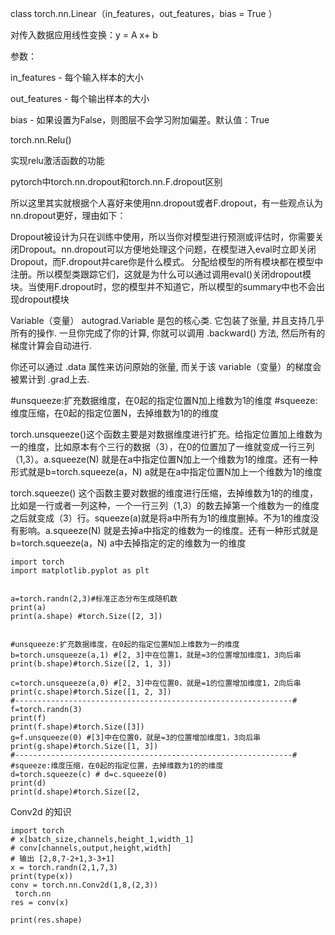 class torch.nn.Linear（in_features，out_features，bias = True ）

对传入数据应用线性变换：y = A x+ b

 
参数：

in_features - 每个输入样本的大小

out_features - 每个输出样本的大小

bias - 如果设置为False，则图层不会学习附加偏差。默认值：True

torch.nn.Relu()

实现relu激活函数的功能


pytorch中torch.nn.dropout和torch.nn.F.dropout区别

所以这里其实就根据个人喜好来使用nn.dropout或者F.dropout，有一些观点认为nn.dropout更好，理由如下：

Dropout被设计为只在训练中使用，所以当你对模型进行预测或评估时，你需要关闭Dropout。nn.dropout可以方便地处理这个问题，在模型进入eval时立即关闭Dropout，而F.dropout并care你是什么模式。
分配给模型的所有模块都在模型中注册。所以模型类跟踪它们，这就是为什么可以通过调用eval()关闭dropout模块。当使用F.dropout时，您的模型并不知道它，所以模型的summary中也不会出现dropout模块


Variable（变量）
autograd.Variable 是包的核心类. 它包装了张量, 并且支持几乎所有的操作. 一旦你完成了你的计算, 你就可以调用 .backward() 方法, 然后所有的梯度计算会自动进行.

你还可以通过 .data 属性来访问原始的张量, 而关于该 variable（变量）的梯度会被累计到 .grad上去.

#unsqueeze:扩充数据维度，在0起的指定位置N加上维数为1的维度
#squeeze:   维度压缩，在0起的指定位置N，去掉维数为1的的维度

torch.unsqueeze()这个函数主要是对数据维度进行扩充。给指定位置加上维数为一的维度，比如原本有个三行的数据（3），在0的位置加了一维就变成一行三列（1,3）。a.squeeze(N) 就是在a中指定位置N加上一个维数为1的维度。还有一种形式就是b=torch.squeeze(a，N) a就是在a中指定位置N加上一个维数为1的维度

torch.squeeze() 这个函数主要对数据的维度进行压缩，去掉维数为1的的维度，比如是一行或者一列这种，一个一行三列（1,3）的数去掉第一个维数为一的维度之后就变成（3）行。squeeze(a)就是将a中所有为1的维度删掉。不为1的维度没有影响。a.squeeze(N) 就是去掉a中指定的维数为一的维度。还有一种形式就是b=torch.squeeze(a，N) a中去掉指定的定的维数为一的维度
```
import torch
import matplotlib.pyplot as plt
 
 
a=torch.randn(2,3)#标准正态分布生成随机数
print(a)
print(a.shape) #torch.Size([2, 3])
 
 
#unsqueeze:扩充数据维度，在0起的指定位置N加上维数为一的维度
b=torch.unsqueeze(a,1) #[2, 3]中在位置1，就是=3的位置增加维度1，3向后串
print(b.shape)#torch.Size([2, 1, 3])
 
c=torch.unsqueeze(a,0) #[2, 3]中在位置0，就是=1的位置增加维度1，2向后串
print(c.shape)#torch.Size([1, 2, 3])
#--------------------------------------------------------------#
f=torch.randn(3)
print(f)
print(f.shape)#torch.Size([3])
g=f.unsqueeze(0) #[3]中在位置0，就是=3的位置增加维度1，3向后串
print(g.shape)#torch.Size([1, 3])
#--------------------------------------------------------------#
#squeeze:维度压缩，在0起的指定位置，去掉维数为1的的维度
d=torch.squeeze(c) # d=c.squeeze(0)
print(d)
print(d.shape)#torch.Size([2, 
```
Conv2d 的知识
```
import torch
# x[batch_size,channels,height_1,width_1]
# conv[channels,output,height,width]
# 输出 [2,8,7-2+1,3-3+1]
x = torch.randn(2,1,7,3)
print(type(x))
conv = torch.nn.Conv2d(1,8,(2,3))
 torch.nn
res = conv(x)

print(res.shape)
```
